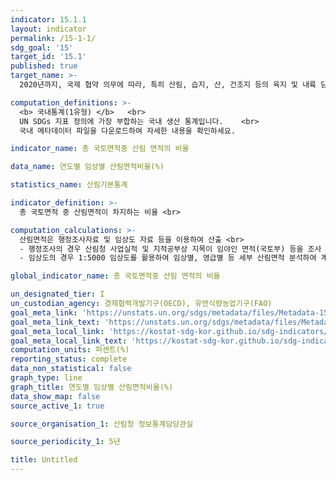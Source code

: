```yaml
---
indicator: 15.1.1
layout: indicator
permalink: /15-1-1/
sdg_goal: '15'
target_id: '15.1'
published: true
target_name: >-
  2020년까지, 국제 협약 의무에 따라, 특히 산림, 습지, 산, 건조지 등의 육지 및 내륙 담수 생태계와 그 서비스에 대한 보전, 복원 및 지속가능한 사용을 보장

computation_definitions: >-
  <b> 국내통계(1유형) </b>   <br>
  UN SDGs 지표 정의에 가장 부합하는 국내 생산 통계입니다.    <br>
  국내 메타데이터 파일을 다운로드하여 자세한 내용을 확인하세요.

indicator_name: 총 국토면적중 산림 면적의 비율

data_name: 연도별 임상별 산림면적비율(%)

statistics_name: 산림기본통계

indicator_definition: >-
  총 국토면적 중 산림면적이 차지하는 비율 <br>

computation_calculations: >-
  산림면적은 행정조사자료 및 임상도 자료 등을 이용하여 산출 <br>
  - 행정조사의 경우 산림청 사업실적 및 지적공부상 지목이 임야인 면적(국토부) 등을 조사 작성하여 기초 산림면적을 작성함   <br>
  - 임상도의 경우 1:5000 임상도를 활용하여 임상별, 영급별 등 세부 산림면적 분석하여 계산 

global_indicator_name: 총 국토면적중 산림 면적의 비율

un_designated_tier: I
un_custodian_agency: 경제협력개발기구(OECD), 유엔식량농업기구(FAO)
goal_meta_link: 'https://unstats.un.org/sdgs/metadata/files/Metadata-15-01-01.pdf'
goal_meta_link_text: 'https://unstats.un.org/sdgs/metadata/files/Metadata-15-01-01.pdf'
goal_meta_local_link: 'https://kostat-sdg-kor.github.io/sdg-indicators/public/data/Metadata-15-01-01_KOR.pdf'
goal_meta_local_link_text: 'https://kostat-sdg-kor.github.io/sdg-indicators/public/data/Metadata-15-01-01_KOR.pdf'
computation_units: 퍼센트(%)
reporting_status: complete
data_non_statistical: false
graph_type: line
graph_title: 연도별 임상별 산림면적비율(%)
data_show_map: false
source_active_1: true

source_organisation_1: 산림청 정보통계담당관실

source_periodicity_1: 5년

title: Untitled
---
```

